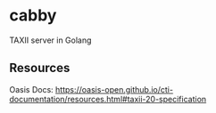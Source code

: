 # cabby
TAXII server in Golang

## Resources
Oasis Docs: https://oasis-open.github.io/cti-documentation/resources.html#taxii-20-specification
